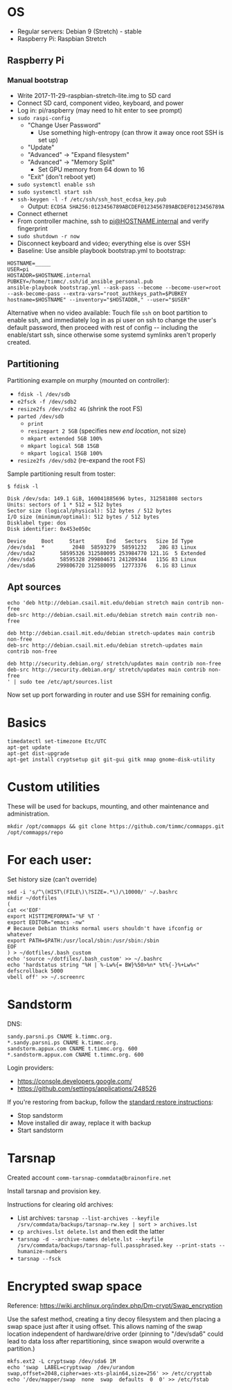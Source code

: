 # OS

- Regular servers: Debian 9 (Stretch) - stable
- Raspberry Pi: Raspbian Stretch

## Raspberry Pi

### Manual bootstrap

- Write 2017-11-29-raspbian-stretch-lite.img to SD card
- Connect SD card, component video, keyboard, and power
- Log in: pi/raspberry (may need to hit enter to see prompt)
- `sudo raspi-config`
    - "Change User Password"
        - Use something high-entropy (can throw it away once root SSH
          is set up)
    - "Update"
    - "Advanced" -> "Expand filesystem"
    - "Advanced" -> "Memory Split"
        - Set GPU memory from 64 down to 16
    - "Exit" (don't reboot yet)
- `sudo systemctl enable ssh`
- `sudo systemctl start ssh`
- `ssh-keygen -l -f /etc/ssh/ssh_host_ecdsa_key.pub`
    - Output: `ECDSA SHA256:0123456789ABCDEF0123456789ABCDEF0123456789A`
- Connect ethernet
- From controller machine, ssh to pi@HOSTNAME.internal and verify fingerprint
- `sudo shutdown -r now`
- Disconnect keyboard and video; everything else is over SSH
- Baseline: Use ansible playbook bootstrap.yml to bootstrap:

```
HOSTNAME=_____
USER=pi
HOSTADDR=$HOSTNAME.internal
PUBKEY=/home/timmc/.ssh/id_ansible_personal.pub
ansible-playbook bootstrap.yml --ask-pass --become --become-user=root --ask-become-pass --extra-vars="root_authkeys_path=$PUBKEY hostname=$HOSTNAME" --inventory="$HOSTADDR," --user="$USER"
```

Alternative when no video available: Touch file `ssh` on boot
partition to enable ssh, and immediately log in as pi user on ssh to
change the user's default password, then proceed with rest of config
-- including the enable/start ssh, since otherwise some systemd
symlinks aren't properly created.

## Partitioning

Partitioning example on murphy (mounted on controller):

- `fdisk -l /dev/sdb`
- `e2fsck -f /dev/sdb2`
- `resize2fs /dev/sdb2 4G` (shrink the root FS)
- `parted /dev/sdb`
    - `print`
    - `resizepart 2 5GB` (specifies new *end location*, not size)
    - `mkpart extended 5GB 100%`
    - `mkpart logical 5GB 15GB`
    - `mkpart logical 15GB 100%`
- `resize2fs /dev/sdb2` (re-expand the root FS)

Sample partitioning result from toster:

```
$ fdisk -l

Disk /dev/sda: 149.1 GiB, 160041885696 bytes, 312581808 sectors
Units: sectors of 1 * 512 = 512 bytes
Sector size (logical/physical): 512 bytes / 512 bytes
I/O size (minimum/optimal): 512 bytes / 512 bytes
Disklabel type: dos
Disk identifier: 0x453e050c

Device     Boot     Start       End   Sectors   Size Id Type
/dev/sda1  *         2048  58593279  58591232    28G 83 Linux
/dev/sda2        58595326 312580095 253984770 121.1G  5 Extended
/dev/sda5        58595328 299804671 241209344   115G 83 Linux
/dev/sda6       299806720 312580095  12773376   6.1G 83 Linux
```

## Apt sources

```
echo 'deb http://debian.csail.mit.edu/debian stretch main contrib non-free
deb-src http://debian.csail.mit.edu/debian stretch main contrib non-free

deb http://debian.csail.mit.edu/debian stretch-updates main contrib non-free
deb-src http://debian.csail.mit.edu/debian stretch-updates main contrib non-free

deb http://security.debian.org/ stretch/updates main contrib non-free
deb-src http://security.debian.org/ stretch/updates main contrib non-free
' | sudo tee /etc/apt/sources.list
```

Now set up port forwarding in router and use SSH for remaining config.


# Basics
```
timedatectl set-timezone Etc/UTC
apt-get update
apt-get dist-upgrade
apt-get install cryptsetup git git-gui gitk nmap gnome-disk-utility
```


# Custom utilities

These will be used for backups, mounting, and other maintenance and
administration.

`mkdir /opt/commapps && git clone https://github.com/timmc/commapps.git /opt/commapps/repo`


# For each user:
Set history size (can't override)
```
sed -i 's/^\(HIST\(FILE\)\?SIZE=.*\)/\10000/' ~/.bashrc
mkdir ~/dotfiles
(
cat <<'EOF'
export HISTTIMEFORMAT='%F %T '
export EDITOR="emacs -nw"
# Because Debian thinks normal users shouldn't have ifconfig or whatever
export PATH=$PATH:/usr/local/sbin:/usr/sbin:/sbin
EOF
) > ~/dotfiles/.bash_custom
echo 'source ~/dotfiles/.bash_custom' >> ~/.bashrc
echo 'hardstatus string "%H | %-Lw%{= BW}%50>%n* %t%{-}%+Lw%<"
defscrollback 5000
vbell off' >> ~/.screenrc
```


# Sandstorm

DNS:

```
sandy.parsni.ps CNAME k.timmc.org.
*.sandy.parsni.ps CNAME k.timmc.org.
sandstorm.appux.com CNAME t.timmc.org. 600
*.sandstorm.appux.com CNAME t.timmc.org. 600
```

Login providers:

- https://console.developers.google.com/
- https://github.com/settings/applications/248526

If you're restoring from backup, follow the
[standard restore instructions](https://docs.sandstorm.io/en/latest/administering/backups/):

- Stop sandstorm
- Move installed dir away, replace it with backup
- Start sandstorm

# Tarsnap

Created account `comm-tarsnap-commdata@brainonfire.net`

Install tarsnap and provision key.

Instructions for clearing old archives:

- List archives: `tarsnap --list-archives --keyfile /srv/commdata/backups/tarsnap-rw.key | sort > archives.lst`
- `cp archives.lst delete.lst` and then edit the latter
- `tarsnap -d --archive-names delete.lst --keyfile /srv/commdata/backups/tarsnap-full.passphrased.key --print-stats --humanize-numbers`
- `tarsnap --fsck`

# Encrypted swap space

Reference: https://wiki.archlinux.org/index.php/Dm-crypt/Swap_encryption

Use the safest method, creating a tiny decoy filesystem and then
placing a swap space just after it using offset. This allows naming of
the swap location independent of hardware/drive order (pinning to
"/dev/sda6" could lead to data loss after repartitioning, since swapon
would overwrite a partition.)

```
mkfs.ext2 -L cryptswap /dev/sda6 1M
echo 'swap  LABEL=cryptswap  /dev/urandom  swap,offset=2048,cipher=aes-xts-plain64,size=256' >> /etc/crypttab
echo '/dev/mapper/swap  none  swap  defaults  0  0' >> /etc/fstab
```
